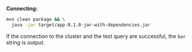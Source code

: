 **Connecting:**

```bash
mvn clean package && \
  java -jar target/app-0.1.0-jar-with-dependencies.jar
```

If the connection to the cluster and the test query are successful, the `bar` string is output.

